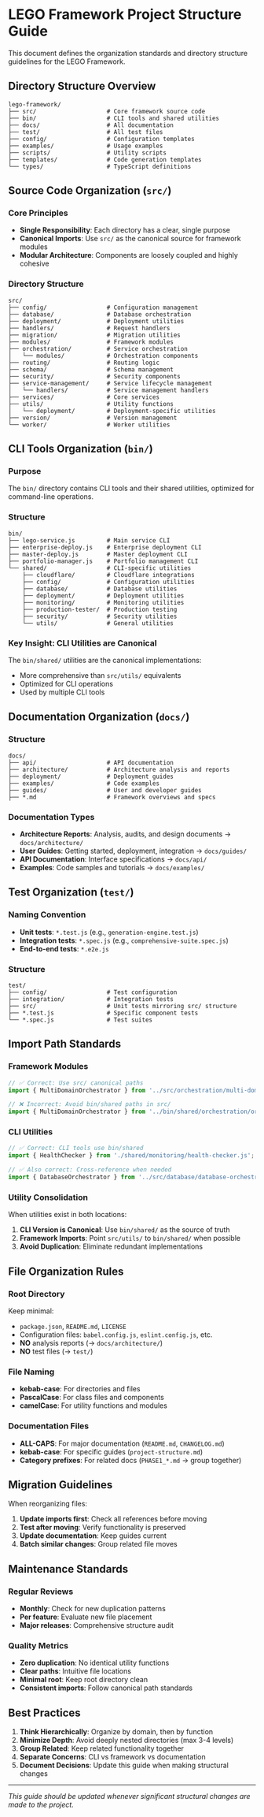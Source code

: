 # LEGO Framework Project Structure Guide

This document defines the organization standards and directory structure guidelines for the LEGO Framework.

## Directory Structure Overview

```
lego-framework/
├── src/                    # Core framework source code
├── bin/                    # CLI tools and shared utilities
├── docs/                   # All documentation
├── test/                   # All test files
├── config/                 # Configuration templates
├── examples/               # Usage examples
├── scripts/                # Utility scripts
├── templates/              # Code generation templates
└── types/                  # TypeScript definitions
```

## Source Code Organization (`src/`)

### Core Principles
- **Single Responsibility**: Each directory has a clear, single purpose
- **Canonical Imports**: Use `src/` as the canonical source for framework modules
- **Modular Architecture**: Components are loosely coupled and highly cohesive

### Directory Structure
```
src/
├── config/                 # Configuration management
├── database/               # Database orchestration
├── deployment/             # Deployment utilities
├── handlers/               # Request handlers
├── migration/              # Migration utilities
├── modules/                # Framework modules
├── orchestration/          # Service orchestration
│   └── modules/            # Orchestration components
├── routing/                # Routing logic
├── schema/                 # Schema management
├── security/               # Security components
├── service-management/     # Service lifecycle management
│   └── handlers/           # Service management handlers
├── services/               # Core services
├── utils/                  # Utility functions
│   └── deployment/         # Deployment-specific utilities
├── version/                # Version management
└── worker/                 # Worker utilities
```

## CLI Tools Organization (`bin/`)

### Purpose
The `bin/` directory contains CLI tools and their shared utilities, optimized for command-line operations.

### Structure
```
bin/
├── lego-service.js         # Main service CLI
├── enterprise-deploy.js    # Enterprise deployment CLI
├── master-deploy.js        # Master deployment CLI
├── portfolio-manager.js    # Portfolio management CLI
└── shared/                 # CLI-specific utilities
    ├── cloudflare/         # Cloudflare integrations
    ├── config/             # Configuration utilities
    ├── database/           # Database utilities
    ├── deployment/         # Deployment utilities
    ├── monitoring/         # Monitoring utilities
    ├── production-tester/  # Production testing
    ├── security/           # Security utilities
    └── utils/              # General utilities
```

### Key Insight: CLI Utilities are Canonical
The `bin/shared/` utilities are the canonical implementations:
- More comprehensive than `src/utils/` equivalents
- Optimized for CLI operations
- Used by multiple CLI tools

## Documentation Organization (`docs/`)

### Structure
```
docs/
├── api/                    # API documentation
├── architecture/           # Architecture analysis and reports
├── deployment/             # Deployment guides
├── examples/               # Code examples
├── guides/                 # User and developer guides
├── *.md                    # Framework overviews and specs
```

### Documentation Types
- **Architecture Reports**: Analysis, audits, and design documents → `docs/architecture/`
- **User Guides**: Getting started, deployment, integration → `docs/guides/`
- **API Documentation**: Interface specifications → `docs/api/`
- **Examples**: Code samples and tutorials → `docs/examples/`

## Test Organization (`test/`)

### Naming Convention
- **Unit tests**: `*.test.js` (e.g., `generation-engine.test.js`)
- **Integration tests**: `*.spec.js` (e.g., `comprehensive-suite.spec.js`)
- **End-to-end tests**: `*.e2e.js`

### Structure
```
test/
├── config/                 # Test configuration
├── integration/            # Integration tests
├── src/                    # Unit tests mirroring src/ structure
├── *.test.js               # Specific component tests
└── *.spec.js               # Test suites
```

## Import Path Standards

### Framework Modules
```javascript
// ✅ Correct: Use src/ canonical paths
import { MultiDomainOrchestrator } from '../src/orchestration/multi-domain-orchestrator.js';

// ❌ Incorrect: Avoid bin/shared paths in src/
import { MultiDomainOrchestrator } from '../bin/shared/orchestration/orchestrator.js';
```

### CLI Utilities
```javascript
// ✅ Correct: CLI tools use bin/shared
import { HealthChecker } from './shared/monitoring/health-checker.js';

// ✅ Also correct: Cross-reference when needed
import { DatabaseOrchestrator } from '../src/database/database-orchestrator.js';
```

### Utility Consolidation
When utilities exist in both locations:
1. **CLI Version is Canonical**: Use `bin/shared/` as the source of truth
2. **Framework Imports**: Point `src/utils/` to `bin/shared/` when possible
3. **Avoid Duplication**: Eliminate redundant implementations

## File Organization Rules

### Root Directory
Keep minimal:
- `package.json`, `README.md`, `LICENSE`
- Configuration files: `babel.config.js`, `eslint.config.js`, etc.
- **NO** analysis reports (→ `docs/architecture/`)
- **NO** test files (→ `test/`)

### File Naming
- **kebab-case**: For directories and files
- **PascalCase**: For class files and components
- **camelCase**: For utility functions and modules

### Documentation Files
- **ALL-CAPS**: For major documentation (`README.md`, `CHANGELOG.md`)
- **kebab-case**: For specific guides (`project-structure.md`)
- **Category prefixes**: For related docs (`PHASE1_*.md` → group together)

## Migration Guidelines

When reorganizing files:
1. **Update imports first**: Check all references before moving
2. **Test after moving**: Verify functionality is preserved
3. **Update documentation**: Keep guides current
4. **Batch similar changes**: Group related file moves

## Maintenance Standards

### Regular Reviews
- **Monthly**: Check for new duplication patterns
- **Per feature**: Evaluate new file placement
- **Major releases**: Comprehensive structure audit

### Quality Metrics
- **Zero duplication**: No identical utility functions
- **Clear paths**: Intuitive file locations
- **Minimal root**: Keep root directory clean
- **Consistent imports**: Follow canonical path standards

## Best Practices

1. **Think Hierarchically**: Organize by domain, then by function
2. **Minimize Depth**: Avoid deeply nested directories (max 3-4 levels)
3. **Group Related**: Keep related functionality together
4. **Separate Concerns**: CLI vs framework vs documentation
5. **Document Decisions**: Update this guide when making structural changes

---

*This guide should be updated whenever significant structural changes are made to the project.*